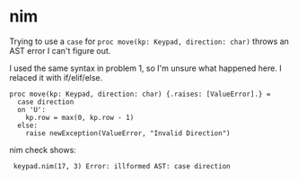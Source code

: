 # nim

Trying to use a `case` for `proc move(kp: Keypad, direction: char)` throws an AST error I can't figure out.

I used the same syntax in problem 1, so I'm unsure what happened here.  I relaced it with if/elif/else.

    proc move(kp: Keypad, direction: char) {.raises: [ValueError].} =
      case direction
      on 'U':
        kp.row = max(0, kp.row - 1)
      else:
        raise newException(ValueError, "Invalid Direction")

nim check shows:

     keypad.nim(17, 3) Error: illformed AST: case direction
